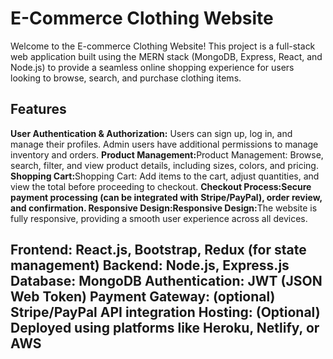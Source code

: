 <h1>E-Commerce Clothing Website</h1>
<p>Welcome to the E-commerce Clothing Website! This project is a full-stack web application built using the MERN stack (MongoDB, Express, React, and Node.js) to provide a seamless online shopping experience for users looking to browse, search, and purchase clothing items.</p>

<h2>Features</h2>
<b>User Authentication & Authorization:</b> Users can sign up, log in, and manage their profiles. Admin users have additional permissions to manage inventory and orders.
<b>Product Management:</b>Product Management: Browse, search, filter, and view product details, including sizes, colors, and pricing.
<b>Shopping Cart:</b>Shopping Cart: Add items to the cart, adjust quantities, and view the total before proceeding to checkout.
<b>Checkout Process:<b></b>Secure payment processing (can be integrated with Stripe/PayPal), order review, and confirmation.
<b>Responsive Design:</b>Responsive Design:</b>The website is fully responsive, providing a smooth user experience across all devices.
<h2><Tech Stack</h2>
Frontend: React.js, Bootstrap, Redux (for state management)
Backend: Node.js, Express.js
Database: MongoDB 
Authentication: JWT (JSON Web Token)
Payment Gateway: (optional) Stripe/PayPal API integration
Hosting: (Optional) Deployed using platforms like Heroku, Netlify, or AWS
